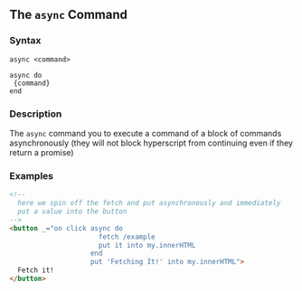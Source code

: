 
## The `async` Command

### Syntax

```ebnf
async <command>

async do 
 {command}
end
```

### Description

The `async` command you to execute a command of a block of commands asynchronously (they will not block hyperscript from continuing
even if they return a promise)

### Examples

```html
<!--
  here we spin off the fetch and put asynchronously and immediately
  put a value into the button
-->
<button _="on click async do 
                      fetch /example
                      put it into my.innerHTML
                    end
                    put 'Fetching It!' into my.innerHTML">
  Fetch it!
</button>
```
